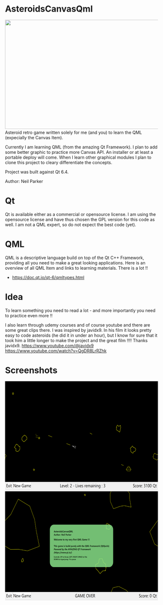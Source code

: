 # AsteroidsCanvasQml

<img src="docs/Recording_AsteroidsCanvasQML_2023-06-23 204138.gif" width="640" height="360">
Asteroid retro game written solely for me (and you) to learn the QML (expecially the Canvas Item).

Currently I am learning QML (from the amazing Qt Framework). 
I plan to add some better graphic to practice more Canvas API. An installer or at least a portable deploy will come. 
When I learn other graphical modules I plan to clone this project to cleary differentiate the concepts.

Project was built against Qt 6.4. 

Author: Neil Parker

# Qt
Qt is available either as a commercial or opensource license. I am using the opensource license and have thus chosen the GPL version for this code as well. 
I am not a QML expert, so do not expect the best code (yet).

# QML
QML is a descriptive language build on top of the Qt C++ Framework, providing all you need to make a great looking applications.
Here is an overview of all QML Item and links to learning materials. There is a lot !!
- https://doc.qt.io/qt-6/qmltypes.html

# Idea 
To learn something you need to read a lot - and more importantly you need to practice even more !!

I also learn through udemy courses and of course youtube and there are some great clips there.
I was inspired by javidx9. In his film it looks pretty easy to code asteroids (he did it in under an hour), but I know for sure that it took him a little longer to make the project and the great film !!!!
Thanks javidx9.
https://www.youtube.com/@javidx9
https://www.youtube.com/watch?v=QgDR8LrRZhk

# Screenshots
<img src="docs/Screenshot1.png" width="640" height="360">
<img src="docs/Screenshot2.png" width="640" height="360">
